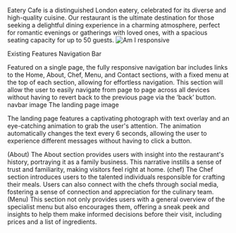Eatery Cafe is a distinguished London eatery, celebrated for its diverse and high-quality cuisine. Our restaurant is the ultimate destination for those seeking a delightful dining experience in a charming atmosphere, perfect for romantic evenings or gatherings with loved ones, with a spacious seating capacity for up to 50 guests.
![Am I responsive](https://ui.dev/amiresponsive?url=https://saba-baroughi.github.io/Final-Project-CI/)

Existing Features
Navigation Bar

Featured on a single page, the fully responsive navigation bar includes links to the Home, About, Chef, Menu, and Contact sections, with a fixed menu at the top of each section, allowing for effortless navigation.
This section will allow the user to easily navigate from page to page across all devices without having to revert back to the previous page via the ‘back’ button.
navbar image
The landing page image

The landing page features a captivating photograph with text overlay and an eye-catching animation to grab the user's attention. The animation automatically changes the text every 6 seconds, allowing the user to experience different messages without having to click a button.

(About) The About section provides users with insight into the restaurant's history, portraying it as a family business. This narrative instills a sense of trust and familiarity, making visitors feel right at home.
(chef) The Chef section introduces users to the talented individuals responsible for crafting their meals. Users can also connect with the chefs through social media, fostering a sense of connection and appreciation for the culinary team.
(Menu) This section not only provides users with a general overview of the specialist menu but also encourages them, offering a sneak peek and insights to help them make informed decisions before their visit, including prices and a list of ingredients.
